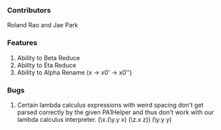 ### Contributors
Roland Rao and Jae Park

### Features
1. Ability to Beta Reduce
2. Ability to Eta Reduce
3. Ability to Alpha Rename (x -> x0' -> x0'')


### Bugs
1. Certain lambda calculus expressions with weird spacing don't get parsed correctly by the given PA1Helper and thus don't work with our lambda calculus interpreter.
 (\x.(\y.y x) (\z.x z)) (\y.y y)
